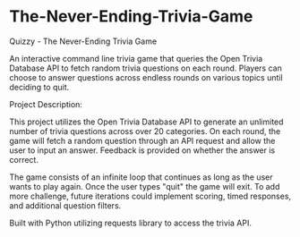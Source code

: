 # The-Never-Ending-Trivia-Game
Quizzy - The Never-Ending Trivia Game

An interactive command line trivia game that queries the Open Trivia Database API to fetch random trivia questions on each round. Players can choose to answer questions across endless rounds on various topics until deciding to quit.

Project Description:

This project utilizes the Open Trivia Database API to generate an unlimited number of trivia questions across over 20 categories. On each round, the game will fetch a random question through an API request and allow the user to input an answer. Feedback is provided on whether the answer is correct.

The game consists of an infinite loop that continues as long as the user wants to play again. Once the user types "quit" the game will exit. To add more challenge, future iterations could implement scoring, timed responses, and additional question filters.

Built with Python utilizing requests library to access the trivia API.
